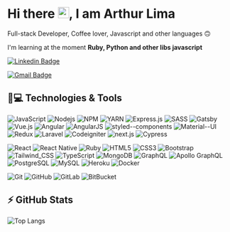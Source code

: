 <!-- ### Hi there 👋 -->

<h1 align = "justify"> Hi there <img src="https://media.giphy.com/media/hvRJCLFzcasrR4ia7z/giphy.gif" width="25px">, I am Arthur Lima</h1>
<p align = "justify">Full-stack Developer, Coffee lover, Javascript and other languages 🙃 </p>

I'm learning at the moment **Ruby, Python and other libs javascript**

[![Linkedin Badge](https://img.shields.io/badge/-thurdelima-blue?style=flat-square&logo=Linkedin&logoColor=white&link=https://www.linkedin.com/in/arthur-lima-294ab0103/)](https://www.linkedin.com/in/arthur-lima-294ab0103/)

[![Gmail Badge](https://img.shields.io/badge/-thurdelima@gmail.com-c14438?style=flat-square&logo=Gmail&logoColor=white&link=mailto:thurdelima@gmail.com)](mailto:thurdelima@gmail.com)

## 🚀💻 Technologies & Tools

![JavaScript](https://img.shields.io/badge/-JavaScript-black?style=flat-square&logo=javascript)
![Nodejs](https://img.shields.io/badge/-Nodejs-black?style=flat-square&logo=Node.js)
![NPM](https://img.shields.io/badge/npm-CB3837?style=flat-square&logo=npm&logoColor=white)
![YARN](https://img.shields.io/badge/Yarn-2C8EBB?style=flat-square&logo=yarn&logoColor=white)
![Express.js](https://img.shields.io/badge/Express.js-000000?style=flat-square&logo=express&logoColor=white)
![SASS](https://img.shields.io/badge/Sass-CC6699?style=flat-square&logo=sass&logoColor=white)
![Gatsby](https://img.shields.io/badge/Gatsby-663399?style=flat-square&logo=gatsby&logoColor=white)
![Vue.js](https://img.shields.io/badge/Vue.js-35495E?style=flat-square&logo=vue-dot-js&logoColor=4FC08D)
![Angular](https://img.shields.io/badge/Angular-DD0031?style=flat-square&logo=angular&logoColor=white)
![AngularJS](https://img.shields.io/badge/AngularJS-E23237?style=flat-square&logo=angularjs&logoColor=white)
![styled--components](https://img.shields.io/badge/styled--components-DB7093?style=flat-square&logo=styled-components&logoColor=white)
![Material--UI](https://img.shields.io/badge/Material--UI-0081CB?style=flat-square&logo=material-ui&logoColor=white)
![Redux](https://img.shields.io/badge/Redux-593D88?style=flat-square&logo=redux&logoColor=white)
![Laravel](https://img.shields.io/badge/Laravel-FF2D20?style=flat-square&logo=laravel&logoColor=white)
![Codeigniter](https://img.shields.io/badge/Codeigniter-EF4223?style=flat-square&logo=codeigniter&logoColor=white)
![next.js](https://img.shields.io/badge/next.js-000000?style=flat-square&logo=next-dot-js&logoColor=white)
![Cypress](https://img.shields.io/badge/Cypress-17202C?style=flat-square&logo=cypress&logoColor=white)
<!-- ![Python](https://img.shields.io/badge/-Python-black?style=flat-square&logo=Python) -->
![React](https://img.shields.io/badge/-React-black?style=flat-square&logo=react)
![React Native](https://img.shields.io/badge/React_Native-20232A?style=flat-square&logo=react&logoColor=61DAFB)
![Ruby](https://img.shields.io/badge/Ruby-CC342D?style=flat-square&logo=ruby&logoColor=white)
![HTML5](https://img.shields.io/badge/-HTML5-E34F26?style=flat-square&logo=html5&logoColor=white)
![CSS3](https://img.shields.io/badge/-CSS3-1572B6?style=flat-square&logo=css3)
![Bootstrap](https://img.shields.io/badge/-Bootstrap-563D7C?style=flat-square&logo=bootstrap)
![Tailwind_CSS](https://img.shields.io/badge/Tailwind_CSS-38B2AC?style=for-the-badge&logo=tailwind-css&logoColor=white)
![TypeScript](https://img.shields.io/badge/-TypeScript-007ACC?style=flat-square&logo=typescript)
![MongoDB](https://img.shields.io/badge/-MongoDB-black?style=flat-square&logo=mongodb)
![GraphQL](https://img.shields.io/badge/-GraphQL-E10098?style=flat-square&logo=graphql)
![Apollo GraphQL](https://img.shields.io/badge/-Apollo%20GraphQL-311C87?style=flat-square&logo=apollo-graphql)
![PostgreSQL](https://img.shields.io/badge/-PostgreSQL-336791?style=flat-square&logo=postgresql)
![MySQL](https://img.shields.io/badge/-MySQL-black?style=flat-square&logo=mysql)
![Heroku](https://img.shields.io/badge/-Heroku-430098?style=flat-square&logo=heroku)
![Docker](https://img.shields.io/badge/-Docker-black?style=flat-square&logo=docker)
<!-- ![DigitalOcean](https://img.shields.io/badge/-Digital%20Ocean-darkblue?style=flat-square&logo=digitalocean) -->
<!-- ![Amazon AWS](https://img.shields.io/badge/Amazon%20AWS-232F3E?style=flat-square&logo=amazon-aws) -->
<!-- ![Google Cloud](https://img.shields.io/badge/Google%20Cloud-black?style=flat-square&logo=google-cloud) -->
![Git](https://img.shields.io/badge/-Git-black?style=flat-square&logo=git)
![GitHub](https://img.shields.io/badge/-GitHub-181717?style=flat-square&logo=github)
![GitLab](https://img.shields.io/badge/-GitLab-FCA121?style=flat-square&logo=gitlab)
![BitBucket](https://img.shields.io/badge/-BitBucket-darkblue?style=flat-square&logo=bitbucket)

## ⚡ GitHub Stats


![Top Langs](https://github-readme-stats.vercel.app/api/top-langs/?username=thurdelima&hide=TeX&layout=compact)



<!--
**thurdelima/thurdelima** is a ✨ _special_ ✨ repository because its `README.md` (this file) appears on your GitHub profile.

Here are some ideas to get you started:

- 🔭 I’m currently working on ...
- 🌱 I’m currently learning ...
- 👯 I’m looking to collaborate on ...
- 🤔 I’m looking for help with ...
- 💬 Ask me about ...
- 📫 How to reach me: ...
- 😄 Pronouns: ...
- ⚡ Fun fact: ...
-->
